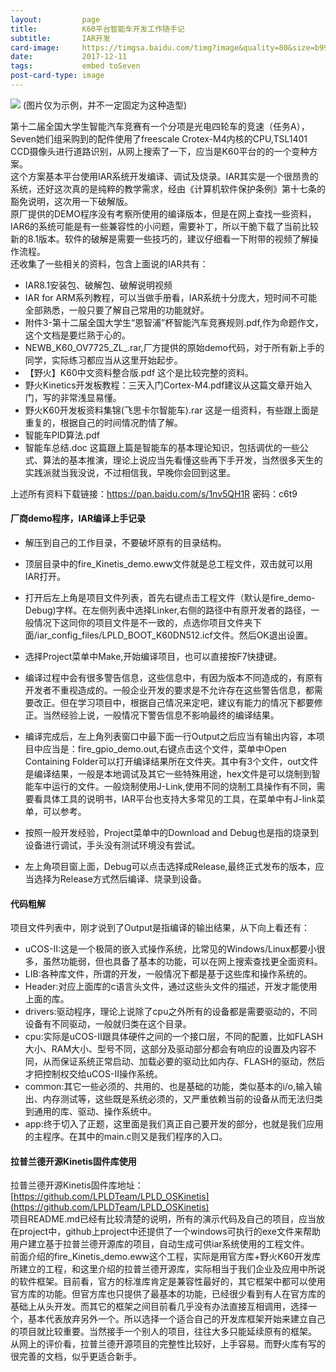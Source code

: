 ```yaml
---
layout:         page
title:          K60平台智能车开发工作随手记
subtitle:       IAR开发
card-image:     https://timgsa.baidu.com/timg?image&quality=80&size=b9999_10000&sec=1513083187762&di=91f1f47b50bbd41bf6875e9453fa5c14&imgtype=0&src=http%3A%2F%2Fxfjy.chd.edu.cn%2F_mediafile%2Fzerui24%2F2017%2F04%2F12%2F2jawp8ae2v.jpg
date:           2017-12-11
tags:           embed toSeven
post-card-type: image
---
```

![](https://timgsa.baidu.com/timg?image&quality=80&size=b9999_10000&sec=1513083187762&di=91f1f47b50bbd41bf6875e9453fa5c14&imgtype=0&src=http%3A%2F%2Fxfjy.chd.edu.cn%2F_mediafile%2Fzerui24%2F2017%2F04%2F12%2F2jawp8ae2v.jpg)
(图片仅为示例，并不一定固定为这种造型)

第十二届全国大学生智能汽车竞赛有一个分项是光电四轮车的竞速（任务A），Seven她们组采购到的配件使用了freescale Crotex-M4内核的CPU,TSL1401 CCD摄像头进行道路识别，从网上搜索了一下，应当是K60平台的的一个变种方案。  
这个方案基本平台使用IAR系统开发编译、调试及烧录。IAR其实是一个很昂贵的系统，还好这次真的是纯粹的教学需求，经由《计算机软件保护条例》第十七条的豁免说明，这次用一下破解版。  
原厂提供的DEMO程序没有考察所使用的编译版本，但是在网上查找一些资料，IAR6的系统可能是有一些兼容性的小问题，需要补丁，所以干脆下载了当前比较新的8.1版本。软件的破解是需要一些技巧的，建议仔细看一下附带的视频了解操作流程。  
还收集了一些相关的资料，包含上面说的IAR共有：
* IAR8.1安装包、破解包、破解说明视频
* IAR for ARM系列教程，可以当做手册看，IAR系统十分庞大，短时间不可能全部熟悉，一般只要了解自己常用的功能就好。
* 附件3-第十二届全国大学生“恩智浦”杯智能汽车竞赛规则.pdf,作为命题作文，这个文档是要烂熟于心的。
* NEWB_K60_OV7725_ZL_.rar,厂方提供的原始demo代码，对于所有新上手的同学，实际练习都应当从这里开始起步。
* 【野火】K60中文资料整合版.pdf 这个是比较完整的资料。
* 野火Kinetics开发板教程：三天入门Cortex-M4.pdf建议从这篇文章开始入门，写的非常浅显易懂。
* 野火K60开发板资料集锦(飞思卡尔智能车).rar 这是一组资料，有些跟上面是重复的，根据自己的时间情况酌情了解。
* 智能车PID算法.pdf
* 智能车总结.doc 这篇跟上篇是智能车的基本理论知识，包括调优的一些公式、算法的基本推演，理论上说应当先看懂这些再下手开发，当然很多天生的实践派就当我没说，不过相信我，早晚你会回到这里。

上述所有资料下载链接：https://pan.baidu.com/s/1nv5QH1R  密码：c6t9  


#### 厂商demo程序，IAR编译上手记录
* 解压到自己的工作目录，不要破坏原有的目录结构。
* 顶层目录中的fire_Kinetis_demo.eww文件就是总工程文件，双击就可以用IAR打开。
* 打开后左上角是项目文件列表，首先右键点击工程文件（默认是fire_demo-Debug)字样。在左侧列表中选择Linker,右侧的路径中有原开发者的路径，一般情况下这同你的项目文件是不一致的，点选你项目文件夹下面/iar_config_files/LPLD_BOOT_K60DN512.icf文件。然后OK退出设置。
* 选择Project菜单中Make,开始编译项目，也可以直接按F7快捷键。
* 编译过程中会有很多警告信息，这些信息中，有因为版本不同造成的，有原有开发者不重视造成的。一般企业开发的要求是不允许存在这些警告信息，都需要改正。但在学习项目中，根据自己情况来定吧，建议有能力的情况下都要修正。当然经验上说，一般情况下警告信息不影响最终的编译结果。

* 编译完成后，左上角列表窗口中最下面一行Output之后应当有输出内容，本项目中应当是：fire_gpio_demo.out,右键点击这个文件，菜单中Open Containing Folder可以打开编译结果所在文件夹。其中有3个文件，out文件是编译结果，一般是本地调试及其它一些特殊用途，hex文件是可以烧制到智能车中运行的文件。一般烧制使用J-Link,使用不同的烧制工具操作有不同，需要看具体工具的说明书，IAR平台也支持大多常见的工具，在菜单中有J-link菜单，可以参考。
* 按照一般开发经验，Project菜单中的Download and Debug也是指的烧录到设备进行调试，手头没有测试环境没有尝试。
* 左上角项目窗上面，Debug可以点击选择成Release,最终正式发布的版本，应当选择为Release方式然后编译、烧录到设备。

#### 代码粗解
项目文件列表中，刚才说到了Output是指编译的输出结果，从下向上看还有：  
* uCOS-II:这是一个极简的嵌入式操作系统，比常见的Windows/Linux都要小很多，虽然功能弱，但也具备了基本的功能，可以在网上搜索查找更全面资料。
* LIB:各种库文件，所谓的开发，一般情况下都是基于这些库和操作系统的。
* Header:对应上面库的c语言头文件，通过这些头文件的描述，开发才能使用上面的库。
* drivers:驱动程序，理论上说除了cpu之外所有的设备都是需要驱动的，不同设备有不同驱动，一般就归类在这个目录。
* cpu:实际是uCOS-II跟具体硬件之间的一个接口层，不同的配置，比如FLASH大小、RAM大小、型号不同，这部分及驱动部分都会有响应的设置及内容不同，从而保证系统正常启动、加载必要的驱动比如内存、FLASH的驱动，然后才把控制权交给uCOS-II操作系统。
* common:其它一些必须的、共用的、也是基础的功能，类似基本的i/o,输入输出、内存测试等，这些既是系统必须的，又严重依赖当前的设备从而无法归类到通用的库、驱动、操作系统中。
* app:终于切入了正题，这里面是我们真正自己要开发的部分，也就是我们应用的主程序。在其中的main.c则又是我们程序的入口。

#### 拉普兰德开源Kinetis固件库使用
拉普兰德开源Kinetis固件库地址：[https://github.com/LPLDTeam/LPLD_OSKinetis](https://github.com/LPLDTeam/LPLD_OSKinetis)  
项目README.md已经有比较清楚的说明，所有的演示代码及自己的项目，应当放在project中，github上project中还提供了一个windows可执行的exe文件来帮助用户建立基于拉普兰德开源库的项目，自动生成可供iar系统使用的工程文件。  
前面介绍的fire_Kinetis_demo.eww这个工程，实际是用官方库+野火K60开发库所建立的工程，和这里介绍的拉普兰德开源库，实际相当于我们企业及应用中所说的软件框架。目前看，官方的标准库肯定是兼容性最好的，其它框架中都可以使用官方库的功能。但官方库也只提供了最基本的功能，已经很少看到有人在官方库的基础上从头开发。而其它的框架之间目前看几乎没有办法直接互相调用，选择一个，基本代表放弃另外一个。所以选择一个适合自己的开发库框架开始来建立自己的项目就比较重要。当然接手一个别人的项目，往往大多只能延续原有的框架。  
从网上的评价看，拉普兰德开源项目的完整性比较好，上手容易。而野火库有写的很完善的文档，似乎更适合新手。  


